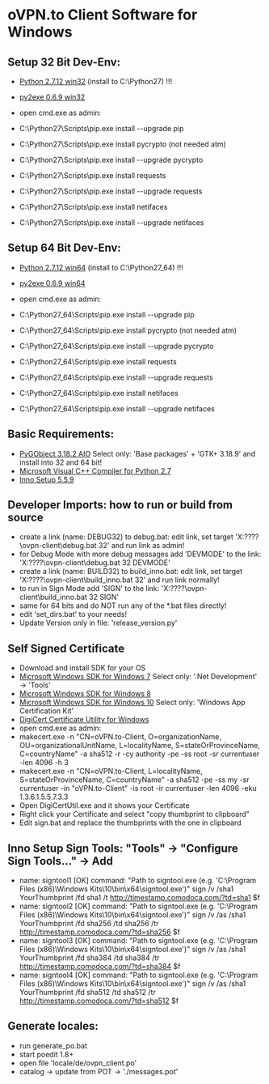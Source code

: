 
# oVPN.to Client Software for Windows

## Setup 32 Bit Dev-Env:
+ [Python 2.7.12 win32](https://www.python.org/ftp/python/2.7.12/python-2.7.12.msi) (install to C:\Python27) !!!
+ [py2exe 0.6.9 win32](http://sourceforge.net/projects/py2exe/files/py2exe/0.6.9/py2exe-0.6.9.win32-py2.7.exe/download)

+ open cmd.exe as admin:
+ C:\Python27\Scripts\pip.exe install --upgrade pip
+ C:\Python27\Scripts\pip.exe install pycrypto (not needed atm)
+ C:\Python27\Scripts\pip.exe install --upgrade pycrypto 
+ C:\Python27\Scripts\pip.exe install requests
+ C:\Python27\Scripts\pip.exe install --upgrade requests
+ C:\Python27\Scripts\pip.exe install netifaces
+ C:\Python27\Scripts\pip.exe install --upgrade netifaces


## Setup 64 Bit Dev-Env:
+ [Python 2.7.12 win64](https://www.python.org/ftp/python/2.7.12/python-2.7.12.amd64.msi) (install to C:\Python27_64) !!!
+ [py2exe 0.6.9 win64](http://sourceforge.net/projects/py2exe/files/py2exe/0.6.9/py2exe-0.6.9.win64-py2.7.amd64.exe/download)

+ open cmd.exe as admin:
+ C:\Python27_64\Scripts\pip.exe install --upgrade pip
+ C:\Python27_64\Scripts\pip.exe install pycrypto (not needed atm)
+ C:\Python27_64\Scripts\pip.exe install --upgrade pycrypto 
+ C:\Python27_64\Scripts\pip.exe install requests
+ C:\Python27_64\Scripts\pip.exe install --upgrade requests
+ C:\Python27_64\Scripts\pip.exe install netifaces
+ C:\Python27_64\Scripts\pip.exe install --upgrade netifaces

## Basic Requirements:
+ [PyGObject 3.18.2 AIO](https://sourceforge.net/projects/pygobjectwin32/files/pygi-aio-3.18.2_rev7-setup.exe/download) Select only: 'Base packages' + 'GTK+ 3.18.9' and install into 32 and 64 bit!
+ [Microsoft Visual C++ Compiler for Python 2.7](http://www.microsoft.com/en-us/download/details.aspx?id=44266)
+ [Inno Setup 5.5.9](http://www.jrsoftware.org/download.php/is.exe)

## Developer Imports: how to run or build from source
+ create a link (name: DEBUG32) to debug.bat: edit link, set target 'X:\????\ovpn-client\debug.bat 32' and run link as admin!
+ for Debug Mode with more debug messages add 'DEVMODE' to the link: 'X:\????\ovpn-client\debug.bat 32 DEVMODE'
+ create a link (name: BUILD32) to build_inno.bat: edit link, set target 'X:\????\ovpn-client\build_inno.bat 32' and run link normally!
+ to run in Sign Mode add 'SIGN' to the link: 'X:\????\ovpn-client\build_inno.bat 32 SIGN'
+ same for 64 bits and do NOT run any of the *.bat files directly!
+ edit 'set_dirs.bat' to your needs!
+ Update Version only in file: 'release_version.py'

## Self Signed Certificate
+ Download and install SDK for your OS 
+ [Microsoft Windows SDK for Windows 7](https://download.microsoft.com/download/A/6/A/A6AC035D-DA3F-4F0C-ADA4-37C8E5D34E3D/winsdk_web.exe) Select only: '.Net Development' -> 'Tools'
+ [Microsoft Windows SDK for Windows 8](https://go.microsoft.com/fwlink/p/?LinkId=226658)
+ [Microsoft Windows SDK for Windows 10](https://go.microsoft.com/fwlink/p/?LinkID=698771) Select only: 'Windows App Certification Kit'
+ [DigiCert Certificate Utility for Windows](https://www.digicert.com/util/DigiCertUtil.zip)
+ open cmd.exe as admin:
+ makecert.exe -n "CN=oVPN.to-Client, O=organizationName, OU=organizationalUnitName, L=localityName, S=stateOrProvinceName, C=countryName" -a sha512 -r -cy authority -pe -ss root -sr currentuser -len 4096 -h 3
+ makecert.exe -n "CN=oVPN.to-Client, L=localityName, S=stateOrProvinceName, C=countryName" -a sha512 -pe -ss my -sr currentuser -in "oVPN.to-Client" -is root -ir currentuser -len 4096 -eku 1.3.6.1.5.5.7.3.3
+ Open DigiCertUtil.exe and it shows your Certificate
+ Right click your Certificate and select "copy thumbprint to clipboard"
+ Edit sign.bat and replace the thumbprints with the one in clipboard

## Inno Setup Sign Tools: "Tools" -> "Configure Sign Tools..." -> Add
+ name: signtool1 [OK] command: "Path to signtool.exe (e.g. 'C:\Program Files (x86)\Windows Kits\10\bin\x64\signtool.exe')" sign /v /sha1 YourThumbprint /fd sha1 /t http://timestamp.comodoca.com/?td=sha1 $f
+ name: signtool2 [OK] command: "Path to signtool.exe (e.g. 'C:\Program Files (x86)\Windows Kits\10\bin\x64\signtool.exe')" sign /v /as /sha1 YourThumbprint /fd sha256 /td sha256 /tr http://timestamp.comodoca.com/?td=sha256 $f
+ name: signtool3 [OK] command: "Path to signtool.exe (e.g. 'C:\Program Files (x86)\Windows Kits\10\bin\x64\signtool.exe')" sign /v /as /sha1 YourThumbprint /fd sha384 /td sha384 /tr http://timestamp.comodoca.com/?td=sha384 $f
+ name: signtool4 [OK] command: "Path to signtool.exe (e.g. 'C:\Program Files (x86)\Windows Kits\10\bin\x64\signtool.exe')" sign /v /as /sha1 YourThumbprint /fd sha512 /td sha512 /tr http://timestamp.comodoca.com/?td=sha512 $f

## Generate locales:
+ run generate_po.bat
+ start poedit 1.8+
+ open file 'locale/de/ovpn_client.po'
+ catalog -> update from POT -> './messages.pot'
